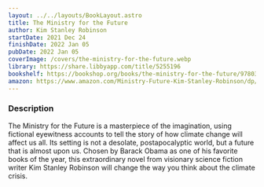 ```yaml
---
layout: ../../layouts/BookLayout.astro
title: The Ministry for the Future
author: Kim Stanley Robinson
startDate: 2021 Dec 24
finishDate: 2022 Jan 05
pubDate: 2022 Jan 05
coverImage: /covers/the-ministry-for-the-future.webp
library: https://share.libbyapp.com/title/5255196
bookshelf: https://bookshop.org/books/the-ministry-for-the-future/9780316300131
amazon: https://www.amazon.com/Ministry-Future-Kim-Stanley-Robinson/dp/0316300136
---
```


### Description
The Ministry for the Future is a masterpiece of the imagination, using fictional eyewitness accounts to tell the story of how climate change will affect us all. Its setting is not a desolate, postapocalyptic world, but a future that is almost upon us. Chosen by Barack Obama as one of his favorite books of the year, this extraordinary novel from visionary science fiction writer Kim Stanley Robinson will change the way you think about the climate crisis.

<!-- ### Notes & Highlights -->
